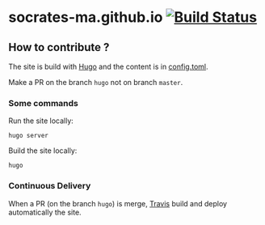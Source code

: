 # socrates-ma.github.io [![Build Status](https://travis-ci.org/SoCraTes-MA/socrates-ma.github.io.svg?branch=hugo)](https://travis-ci.org/SoCraTes-NA/socrates-ma.github.io)

## How to contribute ?

The site is build with [Hugo](https://gohugo.io/) and the content is in [config.toml](config.toml).

Make a PR on the branch `hugo` not on branch `master`.

### Some commands

Run the site locally:

```shell
hugo server
```

Build the site locally:

```shell
hugo
```

### Continuous Delivery

When a PR (on the branch `hugo`) is merge, [Travis](https://travis-ci.org) build and deploy automatically the site.
